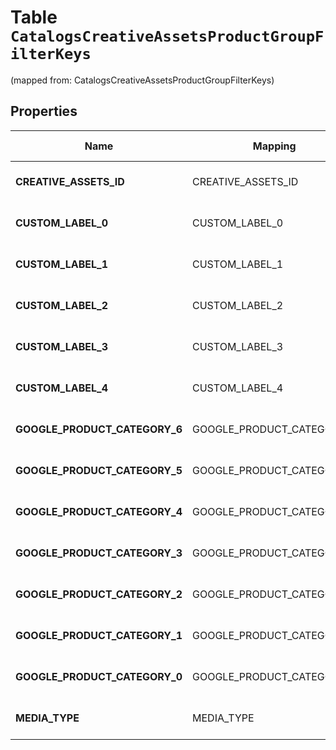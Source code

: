 
# Table `CatalogsCreativeAssetsProductGroupFilterKeys`
(mapped from: CatalogsCreativeAssetsProductGroupFilterKeys)

## Properties
Name | Mapping | SQL Type | Default | Type | Description | Notes
---- | ------- | -------- | ------- | ---- | ----------- | -----
**CREATIVE_ASSETS_ID** | CREATIVE_ASSETS_ID | long NOT NULL |  | [**CatalogsProductGroupMultipleStringCriteria**](.md) |  |  [foreignkey]
**CUSTOM_LABEL_0** | CUSTOM_LABEL_0 | long NOT NULL |  | [**CatalogsProductGroupMultipleStringCriteria**](.md) |  |  [foreignkey]
**CUSTOM_LABEL_1** | CUSTOM_LABEL_1 | long NOT NULL |  | [**CatalogsProductGroupMultipleStringCriteria**](.md) |  |  [foreignkey]
**CUSTOM_LABEL_2** | CUSTOM_LABEL_2 | long NOT NULL |  | [**CatalogsProductGroupMultipleStringCriteria**](.md) |  |  [foreignkey]
**CUSTOM_LABEL_3** | CUSTOM_LABEL_3 | long NOT NULL |  | [**CatalogsProductGroupMultipleStringCriteria**](.md) |  |  [foreignkey]
**CUSTOM_LABEL_4** | CUSTOM_LABEL_4 | long NOT NULL |  | [**CatalogsProductGroupMultipleStringCriteria**](.md) |  |  [foreignkey]
**GOOGLE_PRODUCT_CATEGORY_6** | GOOGLE_PRODUCT_CATEGORY_6 | long NOT NULL |  | [**CatalogsProductGroupMultipleStringListCriteria**](.md) |  |  [foreignkey]
**GOOGLE_PRODUCT_CATEGORY_5** | GOOGLE_PRODUCT_CATEGORY_5 | long NOT NULL |  | [**CatalogsProductGroupMultipleStringListCriteria**](.md) |  |  [foreignkey]
**GOOGLE_PRODUCT_CATEGORY_4** | GOOGLE_PRODUCT_CATEGORY_4 | long NOT NULL |  | [**CatalogsProductGroupMultipleStringListCriteria**](.md) |  |  [foreignkey]
**GOOGLE_PRODUCT_CATEGORY_3** | GOOGLE_PRODUCT_CATEGORY_3 | long NOT NULL |  | [**CatalogsProductGroupMultipleStringListCriteria**](.md) |  |  [foreignkey]
**GOOGLE_PRODUCT_CATEGORY_2** | GOOGLE_PRODUCT_CATEGORY_2 | long NOT NULL |  | [**CatalogsProductGroupMultipleStringListCriteria**](.md) |  |  [foreignkey]
**GOOGLE_PRODUCT_CATEGORY_1** | GOOGLE_PRODUCT_CATEGORY_1 | long NOT NULL |  | [**CatalogsProductGroupMultipleStringListCriteria**](.md) |  |  [foreignkey]
**GOOGLE_PRODUCT_CATEGORY_0** | GOOGLE_PRODUCT_CATEGORY_0 | long NOT NULL |  | [**CatalogsProductGroupMultipleStringListCriteria**](.md) |  |  [foreignkey]
**MEDIA_TYPE** | MEDIA_TYPE | long NOT NULL |  | [**CatalogsProductGroupMultipleMediaTypesCriteria**](.md) |  |  [foreignkey]
















